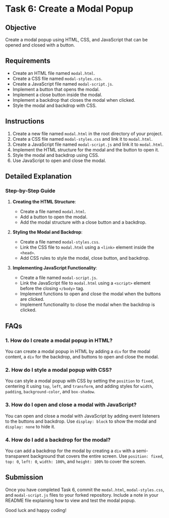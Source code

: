 # Task 6: Create a Modal Popup

## Objective

Create a modal popup using HTML, CSS, and JavaScript that can be opened and closed with a button.

## Requirements

- Create an HTML file named `modal.html`.
- Create a CSS file named `modal-styles.css`.
- Create a JavaScript file named `modal-script.js`.
- Implement a button that opens the modal.
- Implement a close button inside the modal.
- Implement a backdrop that closes the modal when clicked.
- Style the modal and backdrop with CSS.

## Instructions

1. Create a new file named `modal.html` in the root directory of your project.
2. Create a CSS file named `modal-styles.css` and link it to `modal.html`.
3. Create a JavaScript file named `modal-script.js` and link it to `modal.html`.
4. Implement the HTML structure for the modal and the button to open it.
5. Style the modal and backdrop using CSS.
6. Use JavaScript to open and close the modal.

## Detailed Explanation

### Step-by-Step Guide

1. **Creating the HTML Structure**:
   - Create a file named `modal.html`.
   - Add a button to open the modal.
   - Add the modal structure with a close button and a backdrop.

2. **Styling the Modal and Backdrop**:
   - Create a file named `modal-styles.css`.
   - Link the CSS file to `modal.html` using a `<link>` element inside the `<head>`.
   - Add CSS rules to style the modal, close button, and backdrop.

3. **Implementing JavaScript Functionality**:
   - Create a file named `modal-script.js`.
   - Link the JavaScript file to `modal.html` using a `<script>` element before the closing `</body>` tag.
   - Implement functions to open and close the modal when the buttons are clicked.
   - Implement functionality to close the modal when the backdrop is clicked.

## FAQs

### 1. How do I create a modal popup in HTML?

You can create a modal popup in HTML by adding a `div` for the modal content, a `div` for the backdrop, and buttons to open and close the modal.

### 2. How do I style a modal popup with CSS?

You can style a modal popup with CSS by setting the `position` to `fixed`, centering it using `top`, `left`, and `transform`, and adding styles for `width`, `padding`, `background-color`, and `box-shadow`.

### 3. How do I open and close a modal with JavaScript?

You can open and close a modal with JavaScript by adding event listeners to the buttons and backdrop. Use `display: block` to show the modal and `display: none` to hide it.

### 4. How do I add a backdrop for the modal?

You can add a backdrop for the modal by creating a `div` with a semi-transparent background that covers the entire screen. Use `position: fixed`, `top: 0`, `left: 0`, `width: 100%`, and `height: 100%` to cover the screen.

## Submission

Once you have completed Task 6, commit the `modal.html`, `modal-styles.css`, and `modal-script.js` files to your forked repository. Include a note in your README file explaining how to view and test the modal popup.

Good luck and happy coding!
